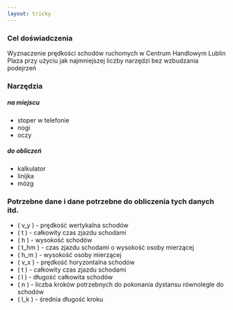 ```yaml
---
layout: tricky
---
```

### Cel doświadczenia

Wyznaczenie prędkości schodów ruchomych w Centrum Handlowym Lublin Plaza przy użyciu jak najmniejszej liczby narzędzi bez wzbudzania podejrzeń

### Narzędzia

##### na miejscu

- stoper w telefonie
- nogi
- oczy

##### do obliczeń

- kalkulator
- linijka
- mózg

### Potrzebne dane i dane potrzebne do obliczenia tych danych itd.

- \( v_y \) - prędkość wertykalna schodów
 - \( t \) - całkowity czas zjazdu schodami
 - \( h \) - wysokość schodów
  - \( t_hm \) - czas zjazdu schodami o wysokość osoby mierzącej
  - \( h_m \) - wysokość osoby mierzącej
- \( v_x \) - prędkość horyzontalna schodów
 - \( t \) - całkowity czas zjazdu schodami
 - \( l \) - długość całkowita schodów
  - \( n \) - liczba kroków potrzebnych do pokonania dystansu równolegle do schodów
  - \( l_k \) - średnia długość kroku
